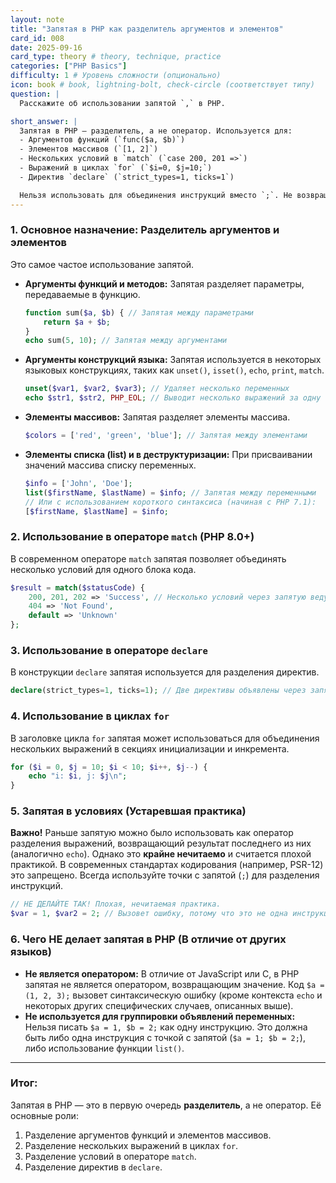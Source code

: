 ```yaml
---
layout: note
title: "Запятая в PHP как разделитель аргументов и элементов"
card_id: 008
date: 2025-09-16
card_type: theory # theory, technique, practice
categories: ["PHP Basics"]
difficulty: 1 # Уровень сложности (опционально)
icon: book # book, lightning-bolt, check-circle (соответствует типу)
question: |
  Расскажите об использовании запятой `,` в PHP.

short_answer: |
  Запятая в PHP — разделитель, а не оператор. Используется для:
  - Аргументов функций (`func($a, $b)`)
  - Элементов массивов (`[1, 2]`)
  - Нескольких условий в `match` (`case 200, 201 =>`)
  - Выражений в циклах `for` (`$i=0, $j=10;`)
  - Директив `declare` (`strict_types=1, ticks=1`)

  Нельзя использовать для объединения инструкций вместо `;`. Не возвращает значение, как в других языках.
---
```


### 1. Основное назначение: Разделитель аргументов и элементов

Это самое частое использование запятой.

*   **Аргументы функций и методов:** Запятая разделяет параметры, передаваемые в функцию.
    ```php
    function sum($a, $b) { // Запятая между параметрами
        return $a + $b;
    }
    echo sum(5, 10); // Запятая между аргументами
    ```
*   **Аргументы конструкций языка:** Запятая используется в некоторых языковых конструкциях, таких как `unset()`, `isset()`, `echo`, `print`, `match`.
    ```php
    unset($var1, $var2, $var3); // Удаляет несколько переменных
    echo $str1, $str2, PHP_EOL; // Выводит несколько выражений за одну операцию
    ```
*   **Элементы массивов:** Запятая разделяет элементы массива.
    ```php
    $colors = ['red', 'green', 'blue']; // Запятая между элементами
    ```
*   **Элементы списка (list) и в деструктуризации:** При присваивании значений массива списку переменных.
    ```php
    $info = ['John', 'Doe'];
    list($firstName, $lastName) = $info; // Запятая между переменными
    // Или с использованием короткого синтаксиса (начиная с PHP 7.1):
    [$firstName, $lastName] = $info;
    ```

### 2. Использование в операторе `match` (PHP 8.0+)

В современном операторе `match` запятая позволяет объединять несколько условий для одного блока кода.

```php
$result = match($statusCode) {
    200, 201, 202 => 'Success', // Несколько условий через запятую ведут к одному результату
    404 => 'Not Found',
    default => 'Unknown'
};
```

### 3. Использование в операторе `declare`

В конструкции `declare` запятая используется для разделения директив.

```php
declare(strict_types=1, ticks=1); // Две директивы объявлены через запятую
```

### 4. Использование в циклах `for`

В заголовке цикла `for` запятая может использоваться для объединения нескольких выражений в секциях инициализации и инкремента.

```php
for ($i = 0, $j = 10; $i < 10; $i++, $j--) {
    echo "i: $i, j: $j\n";
}
```

### 5. Запятая в условиях (Устаревшая практика)

**Важно!** Раньше запятую можно было использовать как оператор разделения выражений, возвращающий результат последнего из них (аналогично `echo`). Однако это **крайне нечитаемо** и считается плохой практикой. В современных стандартах кодирования (например, PSR-12) это запрещено. Всегда используйте точки с запятой (`;`) для разделения инструкций.

```php
// НЕ ДЕЛАЙТЕ ТАК! Плохая, нечитаемая практика.
$var = 1, $var2 = 2; // Вызовет ошибку, потому что это не одна инструкция
```

### 6. Чего НЕ делает запятая в PHP (В отличие от других языков)

*   **Не является оператором:** В отличие от JavaScript или C, в PHP запятая не является оператором, возвращающим значение. Код `$a = (1, 2, 3);` вызовет синтаксическую ошибку (кроме контекста `echo` и некоторых других специфических случаев, описанных выше).
*   **Не используется для группировки объявлений переменных:** Нельзя писать `$a = 1, $b = 2;` как одну инструкцию. Это должна быть либо одна инструкция с точкой с запятой (`$a = 1; $b = 2;`), либо использование функции `list()`.

---

### Итог:

Запятая в PHP — это в первую очередь **разделитель**, а не оператор. Её основные роли:
1.  Разделение аргументов функций и элементов массивов.
2.  Разделение нескольких выражений в циклах `for`.
3.  Разделение условий в операторе `match`.
4.  Разделение директив в `declare`.
